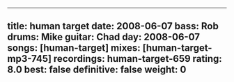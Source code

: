 
---
title: human target
date: 2008-06-07
bass:	Rob
drums:	Mike
guitar:	Chad
day: 2008-06-07
songs: [human-target]
mixes: [human-target-mp3-745]
recordings: human-target-659
rating: 8.0
best: false
definitive: false
weight: 0
---
